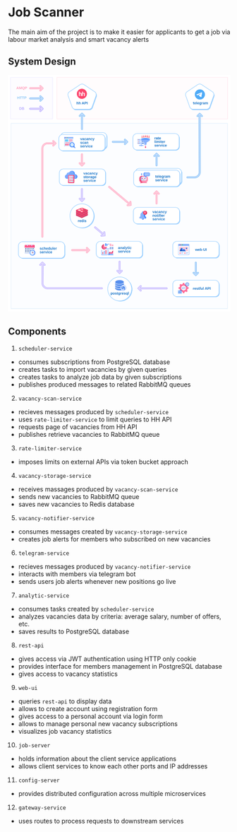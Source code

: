 # Job Scanner

The main aim of the project is to make it easier for applicants to get a job via labour market analysis and smart vacancy alerts

## System Design

![system-design](https://github.com/aojona/job-scanner/blob/main/img/system-design.svg)

## Components

1) `scheduler-service`

* consumes subscriptions from PostgreSQL database
* creates tasks to import vacancies by given queries
* creates tasks to analyze job data by given subscriptions
* publishes produced messages to related RabbitMQ queues

2) `vacancy-scan-service`

* recieves messages produced by `scheduler-service`
* uses `rate-limiter-service` to limit queries to HH API
* requests page of vacancies from HH API
* publishes retrieve vacancies to RabbitMQ queue

3) `rate-limiter-service`

* imposes limits on external APIs via token bucket approach

4) `vacancy-storage-service`

* receives massages produced by `vacancy-scan-service`
* sends new vacancies to RabbitMQ queue
* saves new vacancies to Redis database

5) `vacancy-notifier-service`

* consumes messages created by `vacancy-storage-service`
* creates job alerts for members who subscribed on new vacancies

6) `telegram-service`

* recieves messages produced by `vacancy-notifier-service`
* interacts with members via telegram bot
* sends users job alerts whenever new positions go live

7) `analytic-service`

* consumes tasks created by `scheduler-service`
* analyzes vacancies data by criteria: average salary, number of offers, etc.
* saves results to PostgreSQL database

8) `rest-api`

* gives access via JWT authentication using HTTP only cookie
* provides interface for members management in PostgreSQL database
* gives access to vacancy statistics

9) `web-ui`

* queries `rest-api` to display data
* allows to create account using registration form
* gives access to a personal account via login form
* allows to manage personal new vacancy subscriptions
* visualizes job vacancy statistics

10) `job-server`

* holds information about the client service applications
* allows client services to know each other ports and IP addresses

11) `config-server`

* provides distributed configuration across multiple microservices

12) `gateway-service`

* uses routes to process requests to downstream services
